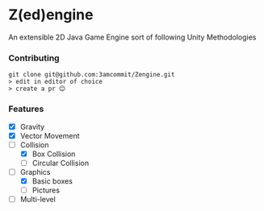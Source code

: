 # Z(ed)engine 
An extensible 2D Java Game Engine sort of following Unity Methodologies

### Contributing

```
git clone git@github.com:3amcommit/Zengine.git
> edit in editor of choice 
> create a pr 😊
```

### Features

- [X] Gravity
- [X] Vector Movement
- [ ] Collision
    - [X] Box Collision
    - [ ] Circular Collision
- [ ] Graphics
    - [X] Basic boxes
    - [ ] Pictures
- [ ] Multi-level